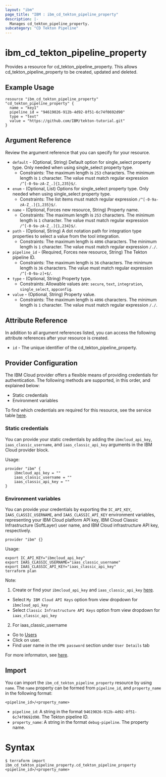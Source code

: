 ```yaml
---
layout: "ibm"
page_title: "IBM : ibm_cd_tekton_pipeline_property"
description: |-
  Manages cd_tekton_pipeline_property.
subcategory: "CD Tekton Pipeline"
---
```


# ibm_cd_tekton_pipeline_property

Provides a resource for cd_tekton_pipeline_property. This allows cd_tekton_pipeline_property to be created, updated and deleted.

## Example Usage

```hcl
resource "ibm_cd_tekton_pipeline_property" "cd_tekton_pipeline_property" {
  name = "key1"
  pipeline_id = "94619026-912b-4d92-8f51-6c74f0692d90"
  type = "text"
  value = "https://github.com/IBM/tekton-tutorial.git"
}
```

## Argument Reference

Review the argument reference that you can specify for your resource.

* `default` - (Optional, String) Default option for single_select property type. Only needed when using single_select property type.
  * Constraints: The maximum length is `253` characters. The minimum length is `1` character. The value must match regular expression `/^[-0-9a-zA-Z_.]{1,235}$/`.
* `enum` - (Optional, List) Options for single_select property type. Only needed when using single_select property type.
  * Constraints: The list items must match regular expression `/^[-0-9a-zA-Z_.]{1,235}$/`.
* `name` - (Optional, Forces new resource, String) Property name.
  * Constraints: The maximum length is `253` characters. The minimum length is `1` character. The value must match regular expression `/^[-0-9a-zA-Z_.]{1,234}$/`.
* `path` - (Optional, String) A dot notation path for integration type properties to select a value from the tool integration.
  * Constraints: The maximum length is `4096` characters. The minimum length is `1` character. The value must match regular expression `/./`.
* `pipeline_id` - (Required, Forces new resource, String) The Tekton pipeline ID.
  * Constraints: The maximum length is `36` characters. The minimum length is `36` characters. The value must match regular expression `/^[-0-9a-z]+$/`.
* `type` - (Optional, String) Property type.
  * Constraints: Allowable values are: `secure`, `text`, `integration`, `single_select`, `appconfig`.
* `value` - (Optional, String) Property value.
  * Constraints: The maximum length is `4096` characters. The minimum length is `1` character. The value must match regular expression `/./`.

## Attribute Reference

In addition to all argument references listed, you can access the following attribute references after your resource is created.

* `id` - The unique identifier of the cd_tekton_pipeline_property.

## Provider Configuration

The IBM Cloud provider offers a flexible means of providing credentials for authentication. The following methods are supported, in this order, and explained below:

- Static credentials
- Environment variables

To find which credentials are required for this resource, see the service table [here](https://cloud.ibm.com/docs/ibm-cloud-provider-for-terraform?topic=ibm-cloud-provider-for-terraform-provider-reference#required-parameters).

### Static credentials

You can provide your static credentials by adding the `ibmcloud_api_key`, `iaas_classic_username`, and `iaas_classic_api_key` arguments in the IBM Cloud provider block.

Usage:
```
provider "ibm" {
    ibmcloud_api_key = ""
    iaas_classic_username = ""
    iaas_classic_api_key = ""
}
```

### Environment variables

You can provide your credentials by exporting the `IC_API_KEY`, `IAAS_CLASSIC_USERNAME`, and `IAAS_CLASSIC_API_KEY` environment variables, representing your IBM Cloud platform API key, IBM Cloud Classic Infrastructure (SoftLayer) user name, and IBM Cloud infrastructure API key, respectively.

```
provider "ibm" {}
```

Usage:
```
export IC_API_KEY="ibmcloud_api_key"
export IAAS_CLASSIC_USERNAME="iaas_classic_username"
export IAAS_CLASSIC_API_KEY="iaas_classic_api_key"
terraform plan
```

Note:

1. Create or find your `ibmcloud_api_key` and `iaas_classic_api_key` [here](https://cloud.ibm.com/iam/apikeys).
  - Select `My IBM Cloud API Keys` option from view dropdown for `ibmcloud_api_key`
  - Select `Classic Infrastructure API Keys` option from view dropdown for `iaas_classic_api_key`
2. For iaas_classic_username
  - Go to [Users](https://cloud.ibm.com/iam/users)
  - Click on user.
  - Find user name in the `VPN password` section under `User Details` tab

For more informaton, see [here](https://registry.terraform.io/providers/IBM-Cloud/ibm/latest/docs#authentication).

## Import

You can import the `ibm_cd_tekton_pipeline_property` resource by using `name`.
The `name` property can be formed from `pipeline_id`, and `property_name` in the following format:

```
<pipeline_id>/<property_name>
```
* `pipeline_id`: A string in the format `94619026-912b-4d92-8f51-6c74f0692d90`. The Tekton pipeline ID.
* `property_name`: A string in the format `debug-pipeline`. The property name.

# Syntax
```
$ terraform import ibm_cd_tekton_pipeline_property.cd_tekton_pipeline_property <pipeline_id>/<property_name>
```

